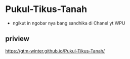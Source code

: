 # Pukul-Tikus-Tanah
* ngikut in ngobar nya bang sandhika di Chanel yt WPU
## priview
https://gtm-winter.github.io/Pukul-Tikus-Tanah/
